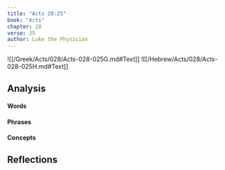 ```yaml
---
title: "Acts 28:25"
book: "Acts"
chapter: 28
verse: 25
author: Luke the Physician
---
```

![[/Greek/Acts/028/Acts-028-025G.md#Text]]
![[/Hebrew/Acts/028/Acts-028-025H.md#Text]]

## Analysis

#### Words

#### Phrases

#### Concepts

## Reflections
